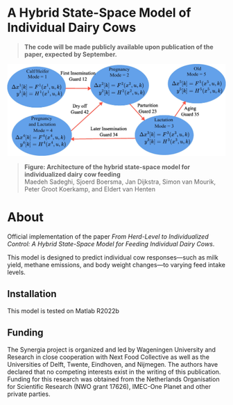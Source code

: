 # A Hybrid State-Space Model of Individual Dairy Cows
>**The code will be made publicly available upon publication of the paper, expected by September.**

![Hybrid model architecture](assets/hybrid.jpg "Hybrid model architecture")
> **Figure: Architecture of the hybrid state-space model for individualized dairy cow feeding**\
> Maedeh Sadeghi, Sjoerd Boersma, Jan Dijkstra, Simon van Mourik, Peter Groot Koerkamp, and Eldert van Henten

# About
Official implementation of the paper *From Herd-Level to Individualized Control: A Hybrid State-Space Model for Feeding Individual Dairy Cows*.

This model is designed to predict individual cow responses—such as milk yield, methane emissions, and body weight changes—to varying feed intake levels.

## Installation
This model is tested on Matlab R2022b
<!-- 
## Citation
```
<<ADD CITATION IN BIBTEX FORMAT>>
```
-->

## Funding
The Synergia project is organized and led by Wageningen University and Research in close cooperation with Next Food Collective as well as the Universities of Delft, Twente, Eindhoven, and Nijmegen. The authors have declared that no competing interests exist in the writing of this publication. Funding for this research was obtained from the Netherlands Organisation for Scientific Research (NWO grant 17626), IMEC-One Planet and other private parties.
